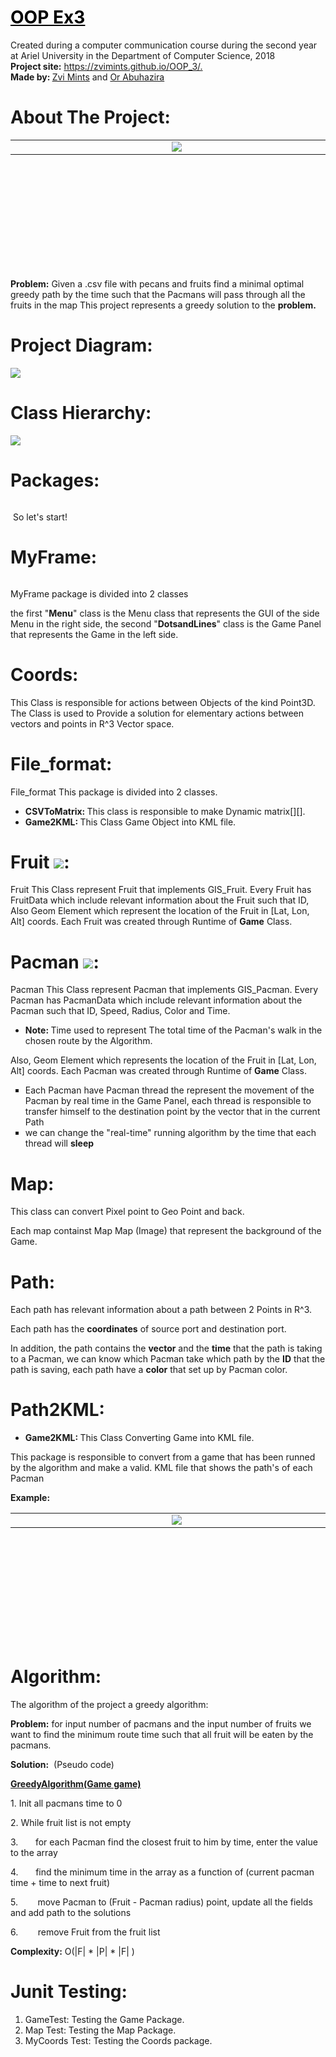 <h1><span style="text-decoration: underline;"><span style="color: #000000; text-decoration: underline;">OOP Ex3</span></span></h1>
<p>Created during a computer communication course during the second year at Ariel University in the Department of Computer Science, 2018 <br /> <strong>Project site:</strong>&nbsp;<a href="https://zvimints.github.io/OOP_3/.">https://zvimints.github.io/OOP_3/.</a><br /> <strong>Made by: </strong><a href="https://github.com/ZviMints">Zvi Mints</a> and <a href="https://github.com/orabu103">Or Abuhazira</a></p>
<h1>About The Project:</h1>
<table style="height: 206px;" width="599">
<tbody>
<tr>
<td style="width: 290.667px;"><img src="./img/100Plz.png" alt="" /></td>
<td style="width: 292.667px;"><img src="./img/AfterRunning.png" /></td>
</tr>
</tbody>
</table>
<p><strong>Problem:</strong> Given a .csv file with pecans and fruits find a minimal optimal greedy path by the time such that the Pacmans will pass through all the fruits in the map This project represents a greedy solution to the <strong>problem.</strong></p>
<h1>Project Diagram:</h1>
<p><img src="./ClassDiagram.jpg" /></p>
<h1>Class Hierarchy:</h1>
<p><img src="./img/ClassHierarchy.jpg" /></p>
<h1>Packages:</h1>
<p><img src="./img/Packages.jpg" alt="" /></p>
<p>&nbsp;So let's start!</p>
<h1>MyFrame:</h1>
<p><img src="./img/AboutMyFrame.png" alt="" /></p>
<p>MyFrame package&nbsp;is divided into 2 classes</p>
<p>the first "<strong>Menu</strong>" class is the Menu class that represents the GUI of the side Menu in the right side, the second "<strong>DotsandLines</strong>" class is the Game Panel that represents the Game in the left side.</p>
<h1>Coords:</h1>
<p>This Class is responsible for actions between Objects of the kind Point3D. The Class is used to Provide a solution for elementary actions between vectors and points in R^3 Vector space.</p>
<h1>File_format:</h1>
<p>File_format This package is divided into 2 classes.</p>
<ul>
<li><strong>CSVToMatrix: </strong> This class is responsible to make Dynamic matrix[][].</li>
<li><strong>Game2KML: </strong> This Class Game Object into KML file.</li>
</ul>
<h1>Fruit <img src="./img/Fruit.png" />:</h1>
<p>Fruit This Class represent Fruit that implements GIS_Fruit. Every Fruit has FruitData which include relevant information about the Fruit such that ID, Also Geom Element which represent the location of the Fruit in [Lat, Lon, Alt] coords. Each Fruit was created through Runtime of <strong>Game</strong> Class.</p>
<h1>Pacman&nbsp;<img src="./img/Pacman.png" />:</h1>
<p>Pacman This Class represent Pacman that implements GIS_Pacman. Every Pacman has PacmanData which include relevant information about the Pacman such that ID, Speed, Radius, Color and Time.</p>
<ul>
<li><strong>Note: </strong>Time used to represent The total time of the Pacman's walk in the chosen route by the Algorithm.</li>
</ul>
<p>Also, Geom Element which represents the location of the Fruit in [Lat, Lon, Alt] coords. Each Pacman was created through Runtime of <strong>Game</strong> Class.</p>
<ul style="list-style-type: square;">
<li>Each Pacman have Pacman thread the represent the movement of the Pacman by real time in the Game Panel, each thread is responsible to transfer himself to the destination point by the vector that in the current Path</li>
<li>we can change the "real-time" running algorithm by the time that each thread will <strong>sleep</strong></li>
</ul>
<h1>Map:</h1>
<p>This class can convert Pixel point to Geo Point and back.</p>
<p>Each map containst Map Map (Image) that represent the background of the Game.</p>
<h1>Path:</h1>
<p>Each path has relevant information about a path between 2 Points in R^3.</p>
<p>Each path has the <strong>coordinates</strong>&nbsp;of source port and destination&nbsp;port.</p>
<p>In addition, the path contains the <strong>vector</strong> and the <strong>time</strong> that the path is taking to a Pacman, we can know which Pacman take which path by the <strong>ID</strong> that the path is saving, each path have a <strong>color</strong> that set up by Pacman color.</p>
<h1>Path2KML:</h1>
<ul>
<li><strong>Game2KML:&nbsp;</strong>This Class Converting Game into KML file.</li>
</ul>
<p>This package is responsible to convert from a game that has been runned by the algorithm and make a valid. KML file that shows the path's of each Pacman</p>
<p><strong>Example:</strong></p>
<table style="height: 206px;" width="599">
<tbody>
<tr>
<td style="width: 290.667px;"><img src="./img/KML.jpeg" alt="" /></td>
<td style="width: 292.667px;"><img src="./img/KML_before.jpeg" /></td>
</tr>
</tbody>
</table>
<h1>Algorithm:</h1>
<p>The algorithm of the project a greedy algorithm:</p>
<p><strong>Problem:</strong> for input number of pacmans and the input number of fruits we want to find the minimum route time such that all fruit will be eaten by the pacmans.</p>
<p><strong>Solution:</strong>&nbsp; (Pseudo code)</p>
<p><span style="text-decoration: underline;"><strong>GreedyAlgorithm(Game game)</strong></span></p>
<p>1. Init all pacmans time to 0</p>
<p>2. While fruit list is not empty</p>
<p>3.&nbsp; &nbsp; &nbsp; &nbsp;for each Pacman find the closest fruit to him by time, enter the value to the array</p>
<p>4.&nbsp; &nbsp; &nbsp; &nbsp;find the minimum time in the array as a function of (current pacman time + time to next fruit)</p>
<p>5.&nbsp; &nbsp; &nbsp; &nbsp; move Pacman to (Fruit - Pacman radius) point, update all the fields and add path to the solutions</p>
<p>6.&nbsp; &nbsp; &nbsp; &nbsp; remove Fruit from the fruit list</p>
<p><strong>Complexity:</strong> O(|F| * |P| * |F| )</p>
<h1>Junit Testing:</h1>
<ol>
<li>GameTest: Testing the Game Package.</li>
<li>Map Test: Testing the Map Package.</li>
<li>MyCoords Test: Testing the Coords package.</li>
</ol>
<p>&nbsp;</p>
